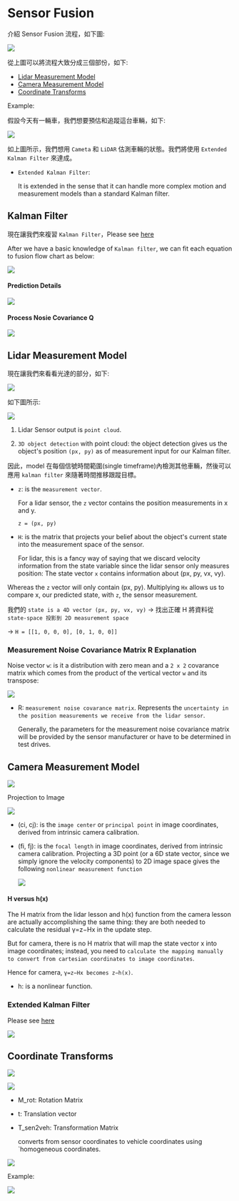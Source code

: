 # Sensor Fusion

介紹 Sensor Fusion 流程，如下圖:

![](images/sensor_fusion_flow.png)

從上圖可以將流程大致分成三個部份，如下:

- [Lidar Measurement Model](#lidar-measurement-model)
- [Camera Measurement Model](#camera-measurement-model)
- [Coordinate Transforms](#coordinate-transforms)

Example:

假設今天有一輛車，我們想要預估和追蹤這台車輛，如下:

![](images/example.png)

如上圖所示，我們想用 `Cameta` 和 `LiDAR` 估測車輛的狀態。我們將使用 `Extended Kalman Filter` 來達成。

- `Extended Kalman Filter`:

    It is extended in the sense that it can handle more complex motion and measurement models than a standard Kalman filter.

## Kalman Filter

現在讓我們來複習 `Kalman Filter`，Please see [here](https://github.com/kaka-lin/autonomous-driving-notes/tree/master/Sensor%20Fusion/Kalman%20Filters)

After we have a basic knowledge of `Kalman filter`, we can fit each equation to fusion flow chart as below:

![](images/sensor_fusion_flow_2.png)

#### Prediction Details

![](images/prediction-details.png)

#### Process Nosie Covariance Q

![](images/process-noise-covariance-q.png)

## Lidar Measurement Model

現在讓我們來看看光達的部分，如下:

![](images/lidar-measurement-model.png)

如下圖所示:

![](images/lidar-measurement-model-2.png)

1. Lidar Sensor output is `point cloud`.

2. `3D object detection` with point cloud: the object detection gives us the object's position `(px, py)` as of measurement input for our Kalman filter.

因此，model 在每個信號時間範圍(single timeframe)內檢測其他車輛，然後可以應用 `kalman filter` 來隨著時間推移跟蹤目標。

- `z`: is the `measurement vector`.

    For a lidar sensor, the `z` vector contains the position measurements in x and y.

    ```
    z = (px, py)
    ```

- `H`: is the matrix that projects your belief about the object's current state into the measurement space of the sensor.

    For lidar, this is a fancy way of saying that we discard velocity information from the state variable since the lidar sensor only measures position: The state vector `x` contains information about (px, py, vx, vy).

Whereas the `z` vector will only contain (px, py). Multiplying `Hx` allows us to compare x, our predicted state, with `z`, the sensor measurement.

我們的 `state is a 4D vector (px, py, vx, vy)` -> 找出正確 H 將資料從 `state-space 投影到 2D measurement space`

-> `H = [[1, 0, 0, 0], [0, 1, 0, 0]]`

### Measurement Noise Covariance Matrix R Explanation

Noise vector `w`: is it a distribution with zero mean and a `2 x 2` covarance matrix which comes from the product of the vertical vector `w` and its transpose:

![](images/measurement-noise-covariance-r.png)

- R: `measurement noise covarance matrix`. Represents the `uncertainty in the position measurements we receive from the lidar sensor`.

    Generally, the parameters for the measurement noise covariance matrix will be provided by the sensor manufacturer or have to be determined in test drives.

## Camera Measurement Model

![](images/camera-measurement-model.png)

Projection to Image

![](images/projection-to-image.png)

- (ci, cj): is the `image center` or `principal point` in image coordinates, derived from intrinsic camera calibration.

- (fi, fj): is the `focal length` in image coordinates, derived from intrinsic camera calibration.
Projecting a 3D point (or a 6D state vector, since we simply ignore the velocity components) to 2D image space gives the following `nonlinear measurement function`

    ![](images/nonlinear-measurement-function.png)

#### H versus h(x)

The H matrix from the lidar lesson and h(x) function from the camera lesson are actually accomplishing the same thing: they are both needed to calculate the residual γ=z−Hx in the update step.

But for camera, there is no H matrix that will map the state vector x into image coordinates; instead, you need to `calculate the mapping manually to convert from cartesian coordinates to image coordinates`.

Hence for camera, `γ=z−Hx becomes z−h(x)`.
- h: is a nonlinear function.

### Extended Kalman Filter

Please see [here](https://github.com/kaka-lin/autonomous-driving-notes/tree/master/Sensor%20Fusion%20and%20Tracking/Kalman%20Filters)

![](images/ekf-fusion-flow.png)

## Coordinate Transforms

![](images/coordinate-transforms.png)


![](images/coordinate-transforms-2.png)

- M_rot: Rotation Matrix
- t: Translation vector
- T_sen2veh: Transformation Matrix

    converts from sensor coordinates to vehicle coordinates using `homogeneous coordinates.

![](images/transformation-matrix.png)

Example:

![](images/coordinate-transforms-3.png)
